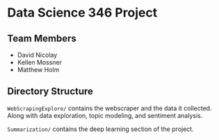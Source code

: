# Data Science 346 Project
## Team Members
- David Nicolay
- Kellen Mossner
- Matthew Holm

## Directory Structure
`WebScrapingExplore/` contains the webscraper and the data it collected. Along with data exploration, topic modeling, and sentiment analysis.

`Summarization/` contains the deep learning section of the project.
